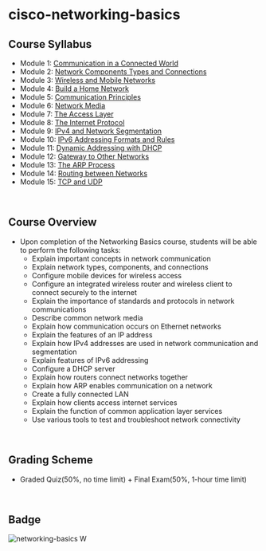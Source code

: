 # cisco-networking-basics

## Course Syllabus
- Module 1: [Communication in a Connected World](./_Communication_in_a_Connected_World.md)
- Module 2: [Network Components Types and Connections](./_Network_Components_Types_and_Connections)
- Module 3: [Wireless and Mobile Networks](./3_Wireless_and_Mobile_Networks.md)
- Module 4: [Build a Home Network](./4_Build_a_Home_Network.md)
- Module 5: [Communication Principles](./5_Communication_Principles.md)
- Module 6: [Network Media](./6_Network_Media.md)
- Module 7: [The Access Layer](./7_The_Access_Layer.md)
- Module 8: [The Internet Protocol](./8_The_Internet_Protocol.md)
- Module 9: [IPv4 and Network Segmentation](./9_IPv4_and_Network_Segmentation.md)
- Module 10: [IPv6 Addressing Formats and Rules](./10_IPv6_Addressing_Formats_and_Rules.md)
- Module 11: [Dynamic Addressing with DHCP](./11_Dynamic_Addressing_with_DHCP.md)
- Module 12: [Gateway to Other Networks](./12_Gateway_to_Other_Networks.md)
- Module 13: [The ARP Process](./13_The_ARP_Process.md)
- Module 14: [Routing between Networks](./14_Routing_between_Networks.md)
- Module 15: [TCP and UDP](./15_TCP_and_UDP.md)

<br>

## Course Overview
- Upon completion of the Networking Basics course, students will be able to perform the following tasks:
    - Explain important concepts in network communication
    - Explain network types, components, and connections
    - Configure mobile devices for wireless access
    - Configure an integrated wireless router and wireless client to connect securely to the internet
    - Explain the importance of standards and protocols in network communications
    - Describe common network media
    - Explain how communication occurs on Ethernet networks
    - Explain the features of an IP address
    - Explain how IPv4 addresses are used in network communication and segmentation
    - Explain features of IPv6 addressing
    - Configure a DHCP server
    - Explain how routers connect networks together
    - Explain how ARP enables communication on a network
    - Create a fully connected LAN
    - Explain how clients access internet services
    - Explain the function of common application layer services
    - Use various tools to test and troubleshoot network connectivity
<br>

## Grading Scheme
- Graded Quiz(50%, no time limit) + Final Exam(50%, 1-hour time limit)
<br>

## Badge
![networking-basics](https://github.com/superbeppe98/cisco-networking-basics/assets/29455975/27daefd3-7352-4cd2-a57a-bf42d64b62e8)
W